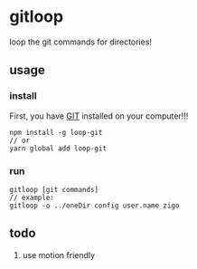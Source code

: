 # gitloop
loop the git commands for directories!
## usage
### install
First, you have [GIT](https://git-scm.com/) installed on your computer!!!
```
npm install -g loop-git
// or
yarn global add loop-git
```
### run
```
gitloop [git commands]
// example:
gitloop -o ../oneDir config user.name zigo
```
## todo
1. use motion friendly
<!-- 2. --help -->